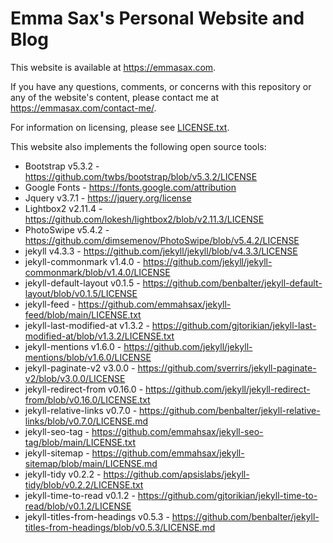 # Emma Sax's Personal Website and Blog

This website is available at https://emmasax.com.

If you have any questions, comments, or concerns with this repository or any of the website's content, please contact me at https://emmasax.com/contact-me/.

For information on licensing, please see [LICENSE.txt](https://emmasax.com/LICENSE.txt).

This website also implements the following open source tools:

* Bootstrap v5.3.2                   - https://github.com/twbs/bootstrap/blob/v5.3.2/LICENSE
* Google Fonts                       - https://fonts.google.com/attribution
* Jquery v3.7.1                      - https://jquery.org/license
* Lightbox2 v2.11.4                  - https://github.com/lokesh/lightbox2/blob/v2.11.3/LICENSE
* PhotoSwipe v5.4.2                  - https://github.com/dimsemenov/PhotoSwipe/blob/v5.4.2/LICENSE
* jekyll v4.3.3                      - https://github.com/jekyll/jekyll/blob/v4.3.3/LICENSE
* jekyll-commonmark v1.4.0           - https://github.com/jekyll/jekyll-commonmark/blob/v1.4.0/LICENSE
* jekyll-default-layout v0.1.5       - https://github.com/benbalter/jekyll-default-layout/blob/v0.1.5/LICENSE
* jekyll-feed                        - https://github.com/emmahsax/jekyll-feed/blob/main/LICENSE.txt
* jekyll-last-modified-at v1.3.2     - https://github.com/gjtorikian/jekyll-last-modified-at/blob/v1.3.2/LICENSE.txt
* jekyll-mentions v1.6.0             - https://github.com/jekyll/jekyll-mentions/blob/v1.6.0/LICENSE
* jekyll-paginate-v2 v3.0.0          - https://github.com/sverrirs/jekyll-paginate-v2/blob/v3.0.0/LICENSE
* jekyll-redirect-from v0.16.0       - https://github.com/jekyll/jekyll-redirect-from/blob/v0.16.0/LICENSE.txt
* jekyll-relative-links v0.7.0       - https://github.com/benbalter/jekyll-relative-links/blob/v0.7.0/LICENSE.md
* jekyll-seo-tag                     - https://github.com/emmahsax/jekyll-seo-tag/blob/main/LICENSE.txt
* jekyll-sitemap                     - https://github.com/emmahsax/jekyll-sitemap/blob/main/LICENSE.md
* jekyll-tidy v0.2.2                 - https://github.com/apsislabs/jekyll-tidy/blob/v0.2.2/LICENSE.txt
* jekyll-time-to-read v0.1.2         - https://github.com/gjtorikian/jekyll-time-to-read/blob/v0.1.2/LICENSE
* jekyll-titles-from-headings v0.5.3 - https://github.com/benbalter/jekyll-titles-from-headings/blob/v0.5.3/LICENSE.md
